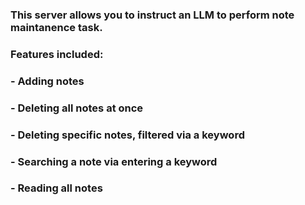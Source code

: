 ### This server allows you to instruct an LLM to perform note maintanence task.
### Features included:
### - Adding notes
### - Deleting all notes at once
### - Deleting specific notes, filtered via a keyword
### - Searching a note via entering a keyword
### - Reading all notes 